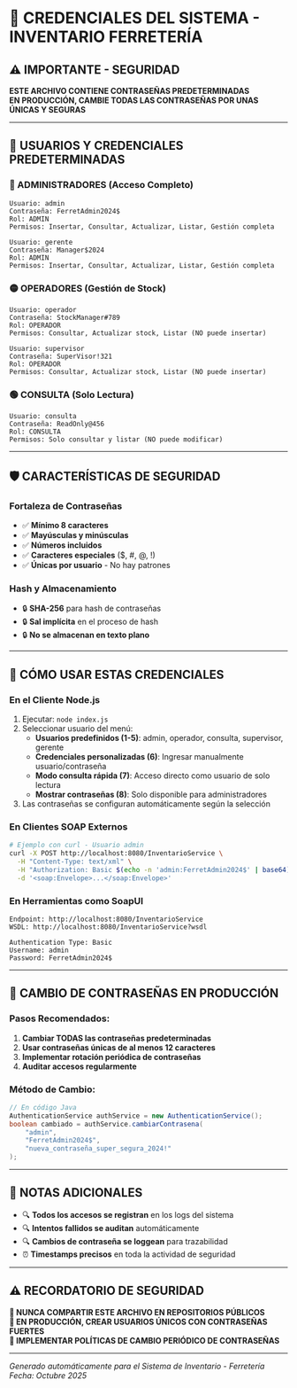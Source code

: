 # 🔐 CREDENCIALES DEL SISTEMA - INVENTARIO FERRETERÍA

## ⚠️ IMPORTANTE - SEGURIDAD
**ESTE ARCHIVO CONTIENE CONTRASEÑAS PREDETERMINADAS**  
**EN PRODUCCIÓN, CAMBIE TODAS LAS CONTRASEÑAS POR UNAS ÚNICAS Y SEGURAS**

---

## 👥 USUARIOS Y CREDENCIALES PREDETERMINADAS

### 🔴 ADMINISTRADORES (Acceso Completo)
```
Usuario: admin
Contraseña: FerretAdmin2024$
Rol: ADMIN
Permisos: Insertar, Consultar, Actualizar, Listar, Gestión completa

Usuario: gerente  
Contraseña: Manager$2024
Rol: ADMIN
Permisos: Insertar, Consultar, Actualizar, Listar, Gestión completa
```

### 🟡 OPERADORES (Gestión de Stock)
```
Usuario: operador
Contraseña: StockManager#789
Rol: OPERADOR  
Permisos: Consultar, Actualizar stock, Listar (NO puede insertar)

Usuario: supervisor
Contraseña: SuperVisor!321
Rol: OPERADOR
Permisos: Consultar, Actualizar stock, Listar (NO puede insertar)
```

### 🟢 CONSULTA (Solo Lectura)
```
Usuario: consulta
Contraseña: ReadOnly@456
Rol: CONSULTA
Permisos: Solo consultar y listar (NO puede modificar)
```

---

## 🛡️ CARACTERÍSTICAS DE SEGURIDAD

### Fortaleza de Contraseñas
- ✅ **Mínimo 8 caracteres**
- ✅ **Mayúsculas y minúsculas**  
- ✅ **Números incluidos**
- ✅ **Caracteres especiales** ($, #, @, !)
- ✅ **Únicas por usuario** - No hay patrones

### Hash y Almacenamiento
- 🔒 **SHA-256** para hash de contraseñas
- 🔒 **Sal implícita** en el proceso de hash
- 🔒 **No se almacenan en texto plano**

---

## 🚀 CÓMO USAR ESTAS CREDENCIALES

### En el Cliente Node.js
1. Ejecutar: `node index.js`
2. Seleccionar usuario del menú:
   - **Usuarios predefinidos (1-5)**: admin, operador, consulta, supervisor, gerente
   - **Credenciales personalizadas (6)**: Ingresar manualmente usuario/contraseña
   - **Modo consulta rápida (7)**: Acceso directo como usuario de solo lectura
   - **Mostrar contraseñas (8)**: Solo disponible para administradores
3. Las contraseñas se configuran automáticamente según la selección

### En Clientes SOAP Externos
```bash
# Ejemplo con curl - Usuario admin
curl -X POST http://localhost:8080/InventarioService \
  -H "Content-Type: text/xml" \
  -H "Authorization: Basic $(echo -n 'admin:FerretAdmin2024$' | base64)" \
  -d '<soap:Envelope>...</soap:Envelope>'
```

### En Herramientas como SoapUI
```
Endpoint: http://localhost:8080/InventarioService
WSDL: http://localhost:8080/InventarioService?wsdl

Authentication Type: Basic
Username: admin
Password: FerretAdmin2024$
```

---

## 🔄 CAMBIO DE CONTRASEÑAS EN PRODUCCIÓN

### Pasos Recomendados:
1. **Cambiar TODAS las contraseñas predeterminadas**
2. **Usar contraseñas únicas de al menos 12 caracteres**  
3. **Implementar rotación periódica de contraseñas**
4. **Auditar accesos regularmente**

### Método de Cambio:
```java
// En código Java
AuthenticationService authService = new AuthenticationService();
boolean cambiado = authService.cambiarContrasena(
    "admin", 
    "FerretAdmin2024$", 
    "nueva_contraseña_super_segura_2024!"
);
```

---

## 📝 NOTAS ADICIONALES

- 🔍 **Todos los accesos se registran** en los logs del sistema
- 🔍 **Intentos fallidos se auditan** automáticamente  
- 🔍 **Cambios de contraseña se loggean** para trazabilidad
- ⏰ **Timestamps precisos** en toda la actividad de seguridad

---

## ⚠️ RECORDATORIO DE SEGURIDAD

**🚨 NUNCA COMPARTIR ESTE ARCHIVO EN REPOSITORIOS PÚBLICOS**  
**🚨 EN PRODUCCIÓN, CREAR USUARIOS ÚNICOS CON CONTRASEÑAS FUERTES**  
**🚨 IMPLEMENTAR POLÍTICAS DE CAMBIO PERIÓDICO DE CONTRASEÑAS**

---
*Generado automáticamente para el Sistema de Inventario - Ferretería*  
*Fecha: Octubre 2025*
